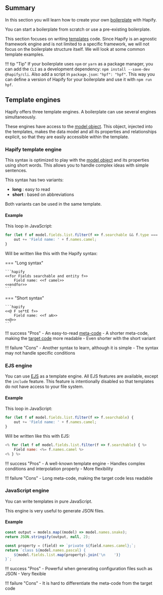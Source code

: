 ## Summary

In this section you will learn how to create your own [boilerplate](../concepts/terminology.md) with Hapify.

You can start a boilerplate from scratch or use a pre-existing boilerplate.

This section focuses on writing [templates](../concepts/terminology.md) code.
Since Hapify is an agnostic framework engine and is not limited to a specific framework, we will not focus on the boilerplate structure itself.
We will look at some common template examples.

!!! tip "Tip"
    If your boilerplate uses `npm` or `yarn` as a package manager,
    you can add the `CLI` as a development dependency: `npm install --save-dev @hapify/cli`.
    Also add a script in `package.json`: `"hpf": "hpf"`.
    This way you can define a version of Hapify for your boilerplate and use it with `npm run hpf`.

## Template engines

Hapify offers three template engines.
A boilerplate can use several engines simultaneously.

These engines have access to the [model object](../../reference/model-object.md).
This object, injected into the templates, makes the data model and all its properties and relationships explicit, so that they are easily accessible within the template.

### Hapify template engine

This syntax is optimized to play with the [model object](../../reference/model-object.md) and its properties using short words.
This allows you to handle complex ideas with simple sentences.

This syntax has two variants:

- **long** : easy to read
- **short** : based on abbreviations
 
Both variants can be used in the same template.

#### Example

This loop in JavaScript:

```javascript
for (let f of model.fields.list.filter(f => f.searchable && f.type === 'entity')) {
	out += 'Field name: ' + f.names.camel;
}
```

Will be written like this with the Hapify syntax:

=== "Long syntax"

    ```hapify
    <<for Fields searchable and entity f>>
        Field name: <<f camel>>
    <<endfor>>
    ```

=== "Short syntax"

    ```hapify
    <<@ F se*tE f>>
        Field name: <<f aA>>
    <<@>>
    ```

!!! success "Pros"
    - An easy-to-read [meta-code](../concepts/terminology.md)
    - A shorter meta-code, making the [target code](../concepts/terminology.md) more readable
    - Even shorter with the short variant

!!! failure "Cons"
    - Another syntax to learn, although it is simple
    - The syntax may not handle specific conditions

### EJS engine

You can use [EJS](https://ejs.co/) as a template engine.
All EJS features are available, except the `include` feature.
This feature is intentionally disabled so that templates do not have access to your file system.

#### Example

This loop in JavaScript:

```javascript
for (let f of model.fields.list.filter(f => f.searchable) {
	out += 'Field name: ' + f.names.camel;
}
```

Will be written like this with EJS:

```js
<% for (let f of model.fields.list.filter(f => f.searchable) { %>
	Field name: <%= f.names.camel %>
<% } %>
```

!!! success "Pros"
    - A well-known template engine
    - Handles complex conditions and interpolation properly
    - More flexibility

!!! failure "Cons"
    - Long meta-code, making the target code less readable

### JavaScript engine
 
You can write templates in pure JavaScript.
 
This engine is very useful to generate JSON files.

#### Example

```javascript
const output = models.map((model) => model.names.snake);
return JSON.stringify(output, null, 2);
```

```javascript
const property = (field) => `private ${field.names.camel};`;
return `class ${model.names.pascal} {
    ${model.fields.list.map(property).join('\n    ')}
}`;
```

!!! success "Pros"
    - Powerful when generating configuration files such as JSON
    - Very flexible

!!! failure "Cons"
    - It is hard to differentiate the meta-code from the target code
